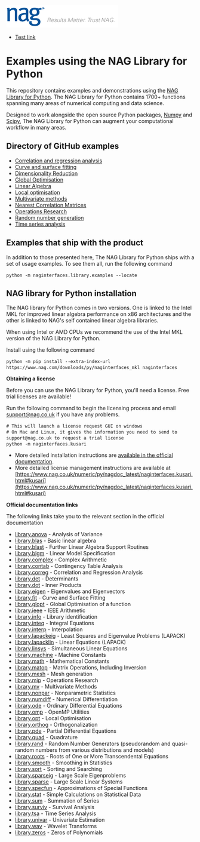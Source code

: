 ![NAG Logo](./nag_logo.png)

* [Test link](./local_optimisation/SOCP/static/portfolio_optimisation_using_socp.html)

# Examples using the NAG Library for Python

This repository contains examples and demonstrations using the [NAG Library for Python](https://www.nag.co.uk/nag-library-python).  The NAG Library for Python contains 1700+ functions spanning many areas of numerical computing and data science.  

Designed to work alongside the open source Python packages, [Numpy](http://www.numpy.org/) and [Scipy](https://www.scipy.org/), The NAG Library for Python can augment your computational workflow in many areas.

## Directory of GitHub examples

* [Correlation and regression analysis](https://github.com/numericalalgorithmsgroup/NAGPythonExamples/tree/master/correlation_and_regression_analysis)
* [Curve and surface fitting](https://github.com/numericalalgorithmsgroup/NAGPythonExamples/tree/master/curve_and_surface_fitting)
* [Dimensionality Reduction](https://github.com/numericalalgorithmsgroup/NAGPythonExamples/tree/master/dimension_reduction)
* [Global Optimisation](https://github.com/numericalalgorithmsgroup/NAGPythonExamples/tree/master/global_optimisation)
* [Linear Algebra](https://github.com/numericalalgorithmsgroup/NAGPythonExamples/tree/master/linear_algebra)
* [Local optimisation](https://github.com/numericalalgorithmsgroup/NAGPythonExamples/tree/master/local_optimisation)
* [Multivariate methods](https://github.com/numericalalgorithmsgroup/NAGPythonExamples/tree/master/multivariate_methods)
* [Nearest Correlation Matrices](https://github.com/numericalalgorithmsgroup/NAGPythonExamples/tree/master/neareast_correlation_matrices)
* [Operations Research](https://github.com/numericalalgorithmsgroup/NAGPythonExamples/tree/master/operations_research)
* [Random number generation](https://github.com/numericalalgorithmsgroup/NAGPythonExamples/tree/master/random_number_generation)
* [Time series analysis](https://github.com/numericalalgorithmsgroup/NAGPythonExamples/tree/master/time_series_analysis)

## Examples that ship with the product 

In addition to those presented here, The NAG Library for Python ships with a set of usage examples.  To see them all, run the following command 

```
python -m naginterfaces.library.examples --locate
```

## NAG library for Python installation

The NAG library for Python comes in two versions. One is linked to the Intel MKL for improved linear algebra performance on x86 architectures and the other is linked to NAG's self contained linear algebra libraries.

When using Intel or AMD CPUs we recommend the use of the Intel MKL version of the NAG Library for Python. 

Install using the following command

```
python -m pip install --extra-index-url https://www.nag.com/downloads/py/naginterfaces_mkl naginterfaces
```

**Obtaining a license** 

Before you can use the NAG Library for Python, you'll need a license.  Free trial licenses are available!

Run the following command to begin the licensing process and email [support@nag.co.uk](mailto:support@nag.co.uk) if you have any problems.

```
# This will launch a license request GUI on windows
# On Mac and Linux, it gives the information you need to send to support@nag.co.uk to request a trial license
python -m naginterfaces.kusari
```

* More detailed installation instructions are [available in the official documentation](https://www.nag.co.uk/numeric/py/nagdoc_latest/readme.html#installation).
* More detailed license management instructions are available at [https://www.nag.co.uk/numeric/py/nagdoc_latest/naginterfaces.kusari.html#kusari](https://www.nag.co.uk/numeric/py/nagdoc_latest/naginterfaces.kusari.html#kusari)

**Official documentation links** 

The following links take you to the relevant section in the official documentation

* [library.anova](https://www.nag.co.uk/numeric/py/nagdoc_latest/naginterfaces.library.anova.html) - Analysis of Variance
* [library.blas](https://www.nag.co.uk/numeric/py/nagdoc_latest/naginterfaces.library.blas.html) - Basic linear algebra
* [library.blast](https://www.nag.co.uk/numeric/py/nagdoc_latest/naginterfaces.library.blast.html) - Further Linear Algebra Support Routines
* [library.blgm](https://www.nag.co.uk/numeric/py/nagdoc_latest/naginterfaces.library.blgm.html) - Linear Model Specification
* [library.complex](https://www.nag.co.uk/numeric/py/nagdoc_latest/naginterfaces.library.complex.html#module-naginterfaces.library.complex) - Complex Arithmetic
* [library.contab](https://www.nag.co.uk/numeric/py/nagdoc_latest/naginterfaces.library.contab.html) - Contingency Table Analysis
* [library.correg](https://www.nag.co.uk/numeric/py/nagdoc_latest/naginterfaces.library.correg.html) - Correlation and Regression Analysis
* [library.det](https://www.nag.co.uk/numeric/py/nagdoc_latest/naginterfaces.library.det.html) - Determinants
* [library.dot](https://www.nag.co.uk/numeric/py/nagdoc_latest/naginterfaces.library.dot.html) - Inner Products
* [library.eigen](https://www.nag.co.uk/numeric/py/nagdoc_latest/naginterfaces.library.eigen.html) - Eigenvalues and Eigenvectors
* [library.fit](https://www.nag.co.uk/numeric/py/nagdoc_latest/naginterfaces.library.fit.html) - Curve and Surface Fitting
* [library.glopt](https://www.nag.co.uk/numeric/py/nagdoc_latest/naginterfaces.library.glopt.html) - Global Optimisation of a function
* [library.ieee](https://www.nag.co.uk/numeric/py/nagdoc_latest/naginterfaces.library.ieee.html) - IEEE Arithmetic
* [library.info](https://www.nag.co.uk/numeric/py/nagdoc_latest/naginterfaces.library.info.html) - Library identification
* [library.inteq](https://www.nag.co.uk/numeric/py/nagdoc_latest/naginterfaces.library.inteq.html) - Integral Equations
* [library.interp](https://www.nag.co.uk/numeric/py/nagdoc_latest/naginterfaces.library.interp.html) - Interpolation
* [library.lapackeig](https://www.nag.co.uk/numeric/py/nagdoc_latest/naginterfaces.library.lapackeig.html) - Least Squares and Eigenvalue Problems (LAPACK)
* [library.lapacklin](https://www.nag.co.uk/numeric/py/nagdoc_latest/naginterfaces.library.lapacklin.html) - Linear Equations (LAPACK)
* [library.linsys](https://www.nag.co.uk/numeric/py/nagdoc_latest/naginterfaces.library.linsys.html) - Simultaneous Linear Equations
* [library.machine](https://www.nag.co.uk/numeric/py/nagdoc_latest/naginterfaces.library.machine.html) - Machine Constants
* [library.math](https://www.nag.co.uk/numeric/py/nagdoc_latest/naginterfaces.library.math.html) - Mathematical Constants
* [library.matop](https://www.nag.co.uk/numeric/py/nagdoc_latest/naginterfaces.library.matop.html) - Matrix Operations, Including Inversion
* [library.mesh](https://www.nag.co.uk/numeric/py/nagdoc_latest/naginterfaces.library.mesh.html) - Mesh generation
* [library.mip](https://www.nag.co.uk/numeric/py/nagdoc_latest/naginterfaces.library.mip.html) - Operations Research
* [library.mv](https://www.nag.co.uk/numeric/py/nagdoc_latest/naginterfaces.library.mv.html) - Multivariate Methods
* [library.nonpar](https://www.nag.co.uk/numeric/py/nagdoc_latest/naginterfaces.library.nonpar.html) - Nonparametric Statistics
* [library.numdiff](https://www.nag.co.uk/numeric/py/nagdoc_latest/naginterfaces.library.numdiff.html) - Numerical Differentiation
* [library.ode](https://www.nag.co.uk/numeric/py/nagdoc_latest/naginterfaces.library.ode.html) - Ordinary Differential Equations
* [library.omp](https://www.nag.co.uk/numeric/py/nagdoc_latest/naginterfaces.library.omp.html) - OpenMP Utilities
* [library.opt](https://www.nag.co.uk/numeric/py/nagdoc_latest/naginterfaces.library.opt.html) - Local Optimisation
* [library.orthog](https://www.nag.co.uk/numeric/py/nagdoc_latest/naginterfaces.library.orthog.html) - Orthogonalization
* [library.pde](https://www.nag.co.uk/numeric/py/nagdoc_latest/naginterfaces.library.pde.html) - Partial Differential Equations
* [library.quad](https://www.nag.co.uk/numeric/py/nagdoc_latest/naginterfaces.library.quad.html) - Quadrature
* [library.rand](https://www.nag.co.uk/numeric/py/nagdoc_latest/naginterfaces.library.rand.html) - Random Number Generators (pseudorandom and quasi-random numbers from various distributions and models)
* [library.roots](https://www.nag.co.uk/numeric/py/nagdoc_latest/naginterfaces.library.roots.html) - Roots of One or More Transcendental Equations
* [library.smooth](https://www.nag.co.uk/numeric/py/nagdoc_latest/naginterfaces.library.smooth.html) - Smoothing in Statistics
* [library.sort](https://www.nag.co.uk/numeric/py/nagdoc_latest/naginterfaces.library.sort.html) - Sorting and Searching
* [library.sparseig](https://www.nag.co.uk/numeric/py/nagdoc_latest/naginterfaces.library.sparseig.html) - Large Scale Eigenproblems
* [library.sparse](https://www.nag.co.uk/numeric/py/nagdoc_latest/naginterfaces.library.sparse.html) - Large Scale Linear Systems
* [library.specfun](https://www.nag.co.uk/numeric/py/nagdoc_latest/naginterfaces.library.specfun.html) - Approximations of Special Functions
* [library.stat](https://www.nag.co.uk/numeric/py/nagdoc_latest/naginterfaces.library.stat.html) - Simple Calculations on Statistical Data
* [library.sum](https://www.nag.co.uk/numeric/py/nagdoc_latest/naginterfaces.library.sum.html) - Summation of Series
* [library.surviv](https://www.nag.co.uk/numeric/py/nagdoc_latest/naginterfaces.library.surviv.html) - Survival Analysis
* [library.tsa](https://www.nag.co.uk/numeric/py/nagdoc_latest/naginterfaces.library.tsa.html) - Time Series Analysis
* [library.univar](https://www.nag.co.uk/numeric/py/nagdoc_latest/naginterfaces.library.univar.html) - Univariate Estimation
* [library.wav](https://www.nag.co.uk/numeric/py/nagdoc_latest/naginterfaces.library.wav.html) - Wavelet Transforms
* [library.zeros](https://www.nag.co.uk/numeric/py/nagdoc_latest/naginterfaces.library.zeros.html) - Zeros of Polynomials
